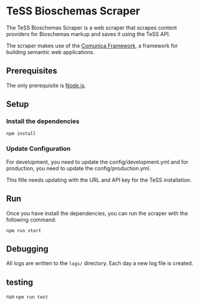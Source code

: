 # TeSS Bioschemas Scraper

The TeSS Bioschemas Scraper is a web scraper that scrapes content providers for Bioschemas markup and saves it using the TeSS API.

The scraper makes use of the [Comunica Framework](https://comunica.github.io/comunica/), a framework for building semantic web applications.

## Prerequisites

The only prerequisite is [Node.js](https://nodejs.org/en/).

## Setup

### Install the dependencies

`npm install`

### Update Configuration

For development, you need to update the config/development.yml and for production, you need to update the config/production.yml.

This fille needs updating with the URL and API key for the TeSS installation.

## Run

Once you have install the dependencies, you can run the scraper with the following command:

`npm run start`

## Debugging

All logs are written to the `logs/` directory. Each day a new log file is created.

## testing
run `npm run test`